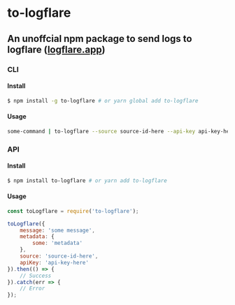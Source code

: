 # to-logflare
## An unoffcial npm package to send logs to logflare ([logflare.app](https://logflare.app))

### CLI
#### Install
```bash
$ npm install -g to-logflare # or yarn global add to-logflare
```
#### Usage
```bash
some-command | to-logflare --source source-id-here --api-key api-key-here
```

### API
#### Install
```bash
$ npm install to-logflare # or yarn add to-logflare
```
#### Usage
```javascript
const toLogflare = require('to-logflare');

toLogflare({
    message: 'some message',
    metadata: {
        some: 'metadata'
    },
    source: 'source-id-here',
    apiKey: 'api-key-here'
}).then(() => {
    // Success
}).catch(err => {
    // Error
});
```
